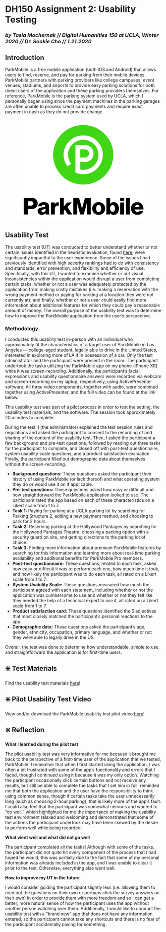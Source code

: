 # DH150 Assignment 2: Usability Testing

### _by Tasia Mochernak // Digital Humanities 150 at UCLA, Winter 2020 // Dr. Sookie Cho // 1.21.2020_


## Introduction

ParkMobile is a free mobile application (both iOS and Android) that allows users to find, reserve, and pay for parking from their mobile devices. ParkMobile partners with parking providers like college campuses, event venues, stadiums, and airports to provide easy parking solutions for both direct users of the application and these parking providers themselves. For reference, ParkMobile is the parking system used by UCLA, which I personally began using since the payment machines in the parking garages are often unable to process credit card payments and require exact payment in cash as they do not provide change. 

<p align="center">
  <img width="430" height="330" src="pmlogo.png">
</p>

## Usability Test

The usability test (UT) was conducted to better understand whether or not certain issues identified in the heuristic evaluation, found [here](https://github.com/tasiamochernak/DH150W2020/blob/master/assignment1.md), were significantly impactful to the user experience. Some of the issues I had previously identified with high severity rankings had to do with consistency and standards, error prevention, and flexibility and efficiency of use. Specifically, with this UT, I wanted to examine whether or not visual inconsistencies within the application would disrupt a user from completing certain tasks; whether or not a user was adequately protected by the application from making costly mistakes (i.e. making a reservation with the wrong payment method or paying for parking at a location they were not currently at); and finally, whether or not a user could easily find more information about additional features for which they could pay a reasonable amount of money. The overall purpose of the usability test was to determine how to improve the ParkMobile application from the user’s perspective. 

### Methodology

I conducted this usability test in-person with an individual who approximately fit the characteristics of a target user of ParkMobile in Los Angeles — college-aged student, legally able to drive in the United States, interested in exploring more of LA if in possession of a car. Only the test administrator and the participant were present in the room. The participant undertook the tasks utilizing the ParkMobile app on my phone (iPhone XR) while it was screen-recording. Additionally, the participant’s facial expressions and usability questionnaire answers were recorded via webcam and screen-recording on my laptop, respectively, using ActivePresenter software. All three video components, together with audio, were combined together using ActivePresenter, and the full video can be found at the link below.

This usability test was part of a pilot process in order to test the setting, the usability test materials, and the software. The session took approximately 20 minutes to complete. 

During the test, I (the administrator) explained the test session rules and regulations and asked the participant to consent to the recording of and sharing of the content of the usability test. Then, I asked the participant a few background and pre-test questions, followed by reading out three tasks for the participant to complete, and closed off with post-test questionnaire, system usability scale questions, and a product satisfaction evaluation. Finally, the participant filled out demographic data about themselves without the screen-recording. 
* **Background questions:** These questions asked the participant their history of using ParkMobile (or lack thereof) and what operating system they do or would use it on if applicable.
* **Pre-test questions:** These questions asked how easy or difficult and how straightforward the ParkMobile application looked to use. The participant rated the app based on each of these characteristics on a Likert scale from 1 to 7.
* **Task 1:** Paying for parking at a UCLA parking lot by searching for Parking Structure 2, adding a new payment method, and choosing to park for 2 hours.
* **Task 2:** Reserving parking at the Hollywood Pantages by searching for the Hollywood Pantages Theatre, choosing a parking option with a security guard on site, and getting directions to the parking lot of choice.
* **Task 3:** Finding more information about premium ParkMobile features by searching for this information and learning more about real-time parking availability and additional benefits for ParkMobile Pro members.
* **Post-test questionnaire:** These questions, related to each task, asked how easy or difficult it was to perform each one, how much time it took, and how likely the participant was to do each task, all rated on a Likert scale from 1 to 7.
* **System Usability Scale:** These questions measured how much the participant agreed with each statement, including whether or not the application was cumbersome to use and whether or not they felt like they needed the help of a technical expert to use it, all rated on a Likert scale from 1 to 7.
* **Product satisfaction card:** These questions identified the 5 adjectives that most closely matched the participant’s personal reactions to the app. 
* **Demographic data:** These questions asked the participant’s age, gender, ethnicity, occupation, primary language, and whether or not they were able to legally drive in the US.

Overall, the test was done to determine how understandable, simple to use, and straightforward the application is for first-time users.



## :sparkle: Test Materials
Find the usability test materials [here](https://forms.gle/k9XgnefrKoiYHJW97)!

## :sparkle: Pilot Usability Test Video
View and/or download the ParkMobile usability test pilot video [here](https://drive.google.com/file/d/12I5Oj3TOP9QuMMn9MKAv4pSEUOB4o-Tb/view?usp=sharing)!

## :sparkle: Reflection
 **What I learned during the pilot test**

The pilot usability test was very informative for me because it brought me back to the perspective of a first-time user of the application that we tested, ParkMobile. I remember that when I first started using the application, I was often a bit frustrated with some of the app’s functionality and errors that I faced, though I continued using it because it was my only option. Watching the participant occasionally click certain buttons and not receive any results, but still be able to complete the tasks that I set him in full, reminded me that both the application and the user have the responsibility to think using common sense, though if certain tasks take the user unnecessarily long (such as choosing 2-hour parking), that is likely more of the app’s fault. I could also feel that the participant was somewhat nervous and wanted to “do well,” which highlighted for me the importance of making the usability test environment relaxed and welcoming and demonstrated that some of the actions the participant undertook may have been skewed by the desire to perform well while being recorded.

**What went well and what did not go well**

The participant completed all the tasks! Although with some of the tasks, the participant did not quite hit every component of the process that I had hoped he would; this was partially due to the fact that some of my personal information was already included in the app, and I was unable to clear it prior to the test. Otherwise, everything else went well. 

**How to improve my UT in the future**

I would consider guiding the participant slightly less (i.e. allowing them to read out the questions on their own or perhaps click the survey answers on their own) in order to provide them with more freedom and so I can get a better, more natural sense of how the participant uses the app without another person watching over them. Additionally, I would like to conduct the usability test with a “brand new” app that does not have any information entered, so the participant cannot take any shortcuts and there is no fear of the participant accidentally paying for something.
